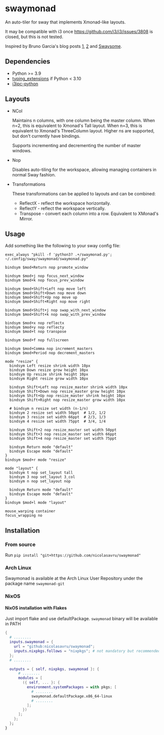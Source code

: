 # swaymonad

An auto-tiler for sway that implements Xmonad-like layouts.

It may be compatible with i3 once https://github.com/i3/i3/issues/3808 is
closed, but this is not tested.

Inspired by Bruno Garcia's blog posts
[1](https://aduros.com/blog/hacking-i3-automatic-layout/),
[2](https://aduros.com/blog/hacking-i3-window-promoting/) and
[Swaysome](https://gitlab.com/hyask/swaysome).

## Dependencies

- Python >= 3.9
- [typing_extensions](https://github.com/python/typing/tree/master/typing_extensions) if Python < 3.10
- [i3ipc-python](https://github.com/altdesktop/i3ipc-python)

## Layouts

- NCol

  Maintains n columns, with one column being the master column. When n=2, this
  is equivalent to Xmonad's Tall layout. When n=3, this is equivalent to
  Xmonad's ThreeColumn layout. Higher ns are supported, but don't currently have
  bindings.

  Supports incrementing and decrementing the number of master windows.

- Nop

  Disables auto-tiling for the workspace, allowing managing containers in normal
  Sway fashion.

- Transformations

  These transformations can be applied to layouts and can be combined:

  - ReflectX - reflect the workspace horizontally.
  - ReflectY - reflect the workspace vertically.
  - Transpose - convert each column into a row. Equivalent to XMonad's Mirror.

## Usage

Add something like the following to your sway config file:

```
exec_always "pkill -f 'python3? .+/swaymonad.py';  ~/.config/sway/swaymonad/swaymonad.py"

bindsym $mod+Return nop promote_window

bindsym $mod+j nop focus_next_window
bindsym $mod+k nop focus_prev_window

bindsym $mod+Shift+Left nop move left
bindsym $mod+Shift+Down nop move down
bindsym $mod+Shift+Up nop move up
bindsym $mod+Shift+Right nop move right

bindsym $mod+Shift+j nop swap_with_next_window
bindsym $mod+Shift+k nop swap_with_prev_window

bindsym $mod+x nop reflectx
bindsym $mod+y nop reflecty
bindsym $mod+t nop transpose

bindsym $mod+f nop fullscreen

bindsym $mod+Comma nop increment_masters
bindsym $mod+Period nop decrement_masters

mode "resize" {
  bindsym Left resize shrink width 10px
  bindsym Down resize grow height 10px
  bindsym Up resize shrink height 10px
  bindsym Right resize grow width 10px

  bindsym Shift+Left nop resize_master shrink width 10px
  bindsym Shift+Down nop resize_master grow height 10px
  bindsym Shift+Up nop resize_master shrink height 10px
  bindsym Shift+Right nop resize_master grow width 10px

  # bindsym n resize set width (n-1/n)
  bindsym 2 resize set width 50ppt  # 1/2, 1/2
  bindsym 3 resize set width 66ppt  # 2/3, 1/3
  bindsym 4 resize set width 75ppt  # 3/4, 1/4

  bindsym Shift+2 nop resize_master set width 50ppt
  bindsym Shift+3 nop resize_master set width 66ppt
  bindsym Shift+4 nop resize_master set width 75ppt

  bindsym Return mode "default"
  bindsym Escape mode "default"
}
bindsym $mod+r mode "resize"

mode "layout" {
  bindsym t nop set_layout tall
  bindsym 3 nop set_layout 3_col
  bindsym n nop set_layout nop

  bindsym Return mode "default"
  bindsym Escape mode "default"
}
bindsym $mod+l mode "layout"

mouse_warping container
focus_wrapping no
```

## Installation

### From source

Run `pip install "git+https://github.com/nicolasavru/swaymonad"`

### Arch Linux

Swaymonad is available at the Arch Linux User Repository under the package name `swaymonad-git`

### NixOS

#### NixOS installation with Flakes

Just import flake and use defaultPackage. `swaymonad` binary will be available in PATH

```nix
{
  # ........
  inputs.swaymonad = {
    url = "github:nicolasavru/swaymonad";
    inputs.nixpkgs.follows = "nixpkgs"; # not mandatory but recommended
  };
  # ........

  outputs = { self, nixpkgs, swaymonad }: {
      # ........
      modules = [
        ({ self, ... }: {
          environment.systemPackages = with pkgs; [
            # ........
            swaymonad.defaultPackage.x86_64-linux
            # ........
          ];
        })
      ];
    };
  };
}
```
